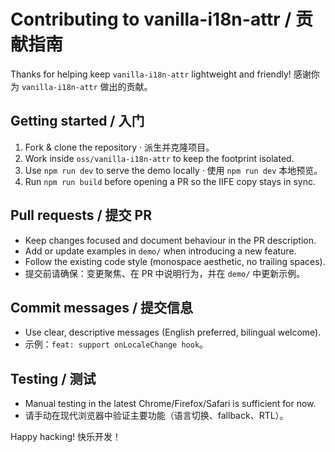 # Contributing to vanilla-i18n-attr / 贡献指南

Thanks for helping keep `vanilla-i18n-attr` lightweight and friendly!
感谢你为 `vanilla-i18n-attr` 做出的贡献。

## Getting started / 入门

1. Fork & clone the repository · 派生并克隆项目。
2. Work inside `oss/vanilla-i18n-attr` to keep the footprint isolated.
3. Use `npm run dev` to serve the demo locally · 使用 `npm run dev` 本地预览。
4. Run `npm run build` before opening a PR so the IIFE copy stays in sync.

## Pull requests / 提交 PR

- Keep changes focused and document behaviour in the PR description.
- Add or update examples in `demo/` when introducing a new feature.
- Follow the existing code style (monospace aesthetic, no trailing spaces).
- 提交前请确保：变更聚焦、在 PR 中说明行为，并在 `demo/` 中更新示例。

## Commit messages / 提交信息

- Use clear, descriptive messages (English preferred, bilingual welcome).
- 示例：`feat: support onLocaleChange hook`。

## Testing / 测试

- Manual testing in the latest Chrome/Firefox/Safari is sufficient for now.
- 请手动在现代浏览器中验证主要功能（语言切换、fallback、RTL）。

Happy hacking! 快乐开发！
